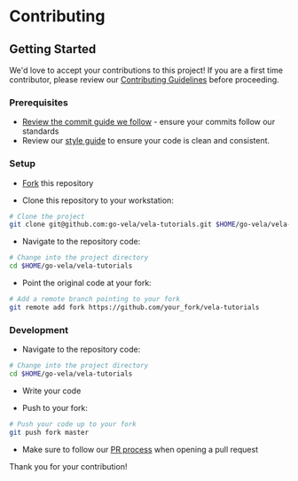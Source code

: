 # Contributing

## Getting Started

We'd love to accept your contributions to this project! If you are a first time contributor, please review our [Contributing Guidelines](https://go-vela.github.io/docs/community/contributing_guidelines/) before proceeding.

### Prerequisites

* [Review the commit guide we follow](https://chris.beams.io/posts/git-commit/#seven-rules) - ensure your commits follow our standards
* Review our [style guide](https://go-vela.github.io/docs/community/contributing_guidelines/#style-guide) to ensure your code is clean and consistent.

### Setup

* [Fork](/fork) this repository

* Clone this repository to your workstation:

```bash
# Clone the project
git clone git@github.com:go-vela/vela-tutorials.git $HOME/go-vela/vela-tutorials
```

* Navigate to the repository code:

```bash
# Change into the project directory
cd $HOME/go-vela/vela-tutorials
```

* Point the original code at your fork:

```bash
# Add a remote branch pointing to your fork
git remote add fork https://github.com/your_fork/vela-tutorials
```

### Development

* Navigate to the repository code:

```bash
# Change into the project directory
cd $HOME/go-vela/vela-tutorials
```

* Write your code

* Push to your fork:

```bash
# Push your code up to your fork
git push fork master
```

* Make sure to follow our [PR process](https://go-vela.github.io/docs/community/contributing_guidelines/#development-workflow) when opening a pull request

Thank you for your contribution!
